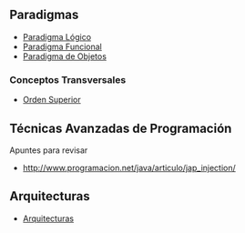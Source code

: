 Paradigmas
----------

-   [Paradigma Lógico](paradigma-logico.html)
-   [Paradigma Funcional](paradigma-funcional.html)
-   [Paradigma de Objetos](paradigma-de-objetos.html)

### Conceptos Transversales

-   [Orden Superior](orden-superior.html)

Técnicas Avanzadas de Programación
----------------------------------

Apuntes para revisar

-   <http://www.programacion.net/java/articulo/jap_injection/>

Arquitecturas
-------------

-   [Arquitecturas](arquitecturas.html)

